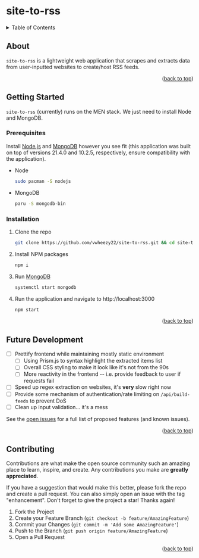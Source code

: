 # site-to-rss

<!-- TABLE OF CONTENTS -->
<details>
  <summary>Table of Contents</summary>
  <ol>
    <li>
      <a href="#about">About</a>
    </li>
    <li>
      <a href="#getting-started">Getting Started</a>
      <ul>
        <li><a href="#prerequisites">Prerequisites</a></li>
        <li><a href="#installation">Installation</a></li>
      </ul>
    </li>
    <li><a href="#future-development">Future Development</a></li>

  </ol>
</details>



<!-- ABOUT  -->
## About

`site-to-rss` is a lightweight web application that scrapes and extracts data from user-inputted websites to create/host RSS feeds.

<p align="right">(<a href="#readme-top">back to top</a>)</p>


<!-- GETTING STARTED -->
## Getting Started

`site-to-rss` (currently) runs on the MEN stack. We just need to install Node and MongoDB.

### Prerequisites

Install [Node.js](https://nodejs.org/en/download) and [MongoDB](https://www.mongodb.com/download-center/community/releases) however you see fit (this application was built on top of versions 21.4.0 and 10.2.5, respectively, ensure compatibility with the application). 
* Node
  ```sh
  sudo pacman -S nodejs
  ```
* MongoDB
  ```sh
  paru -S mongodb-bin
  ```

### Installation

1. Clone the repo
   ```sh
   git clone https://github.com/vwheezy22/site-to-rss.git && cd site-to-rss
   ```
2. Install NPM packages
   ```sh
   npm i
   ```
3. Run [MongoDB](https://www.mongodb.com/docs/manual/installation/)
   ```sh
   systemctl start mongodb
   ```
4. Run the application and navigate to http://localhost:3000
   ```sh
   npm start
   ```

<p align="right">(<a href="#readme-top">back to top</a>)</p>



<!-- Future Development -->
## Future Development

- [ ] Prettify frontend while maintaining mostly static environment
    - [ ] Using Prism.js to syntax highlight the extracted items list
    - [ ] Overall CSS styling to make it look like it's not from the 90s
    - [ ] More reactivity in the frontend -- i.e. provide feedback to user if requests fail 
- [ ] Speed up regex extraction on websites, it's **very** slow right now
- [ ] Provide some mechanism of authentication/rate limiting on `/api/build-feeds` to prevent DoS
- [ ] Clean up input validation... it's a mess

See the [open issues](https://github.com/vwheezy22/site-to-rss/issues) for a full list of proposed features (and known issues).

<p align="right">(<a href="#readme-top">back to top</a>)</p>



<!-- CONTRIBUTING -->
## Contributing

Contributions are what make the open source community such an amazing place to learn, inspire, and create. Any contributions you make are **greatly appreciated**.

If you have a suggestion that would make this better, please fork the repo and create a pull request. You can also simply open an issue with the tag "enhancement".
Don't forget to give the project a star! Thanks again!

1. Fork the Project
2. Create your Feature Branch (`git checkout -b feature/AmazingFeature`)
3. Commit your Changes (`git commit -m 'Add some AmazingFeature'`)
4. Push to the Branch (`git push origin feature/AmazingFeature`)
5. Open a Pull Request

<p align="right">(<a href="#readme-top">back to top</a>)</p>



